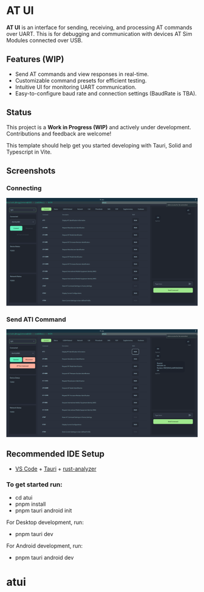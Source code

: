# AT UI

**AT UI** is an interface for sending, receiving, and processing AT commands over UART. This is for debugging and communication with devices AT Sim Modules connected over USB.

## Features (WIP)

- Send AT commands and view responses in real-time.
- Customizable command presets for efficient testing.
- Intuitive UI for monitoring UART communication.
- Easy-to-configure baud rate and connection settings (BaudRate is TBA).

## Status

This project is a **Work in Progress (WIP)** and actively under development. Contributions and feedback are welcome!

This template should help get you started developing with Tauri, Solid and Typescript in Vite.

## Screenshots

### Connecting

![Connect](./assets/connect.png)

### Send ATI Command

![ATI Command Output](./assets/run_ati.png)

## Recommended IDE Setup

- [VS Code](https://code.visualstudio.com/) + [Tauri](https://marketplace.visualstudio.com/items?itemName=tauri-apps.tauri-vscode) + [rust-analyzer](https://marketplace.visualstudio.com/items?itemName=rust-lang.rust-analyzer)

### To get started run:

- cd atui
- pnpm install
- pnpm tauri android init

For Desktop development, run:

- pnpm tauri dev

For Android development, run:

- pnpm tauri android dev

# atui
